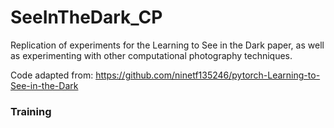 # SeeInTheDark_CP
Replication of experiments for the Learning to See in the Dark paper, as well as experimenting with other computational photography techniques.

Code adapted from: https://github.com/ninetf135246/pytorch-Learning-to-See-in-the-Dark

### Training

